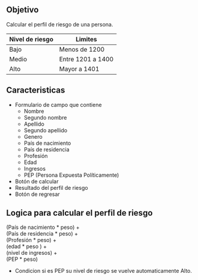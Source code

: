 
## Objetivo
Calcular el perfil de riesgo de una persona.

| Nivel de riesgo | Limites         |
|-----------------|---------------|
| Bajo            | Menos de 1200 |
| Medio           | Entre 1201 a 1400 |
| Alto            | Mayor a 1401 |


## Caracteristicas 

* Formulario de campo que contiene
    * Nombre
    * Segundo nombre
    * Apellido
    * Segundo apellido
    * Genero
    * País de nacimiento
    * País de residencia
    * Profesión
    * Edad
    * Ingresos
    * PEP (Persona Expuesta Políticamente)
* Botón de calcular
* Resultado del perfil de riesgo
* Botón de regresar

## Logica para calcular el perfil de riesgo
(País de nacimiento * peso) +  <br>
(País de residencia * peso) + <br>
(Profesión * peso) + <br>
(edad * peso ) + <br>
(nivel de ingresos) + <br>
(PEP * peso) <br>

* Condicion si es PEP su nivel de riesgo se vuelve automaticamente Alto.

